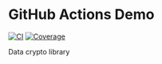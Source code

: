 # GitHub Actions Demo

[![CI](https://github.com/PackSite/Library.Crypto/actions/workflows/CI.yml/badge.svg)](https://github.com/PackSite/Library.Crypto/actions/workflows/CI.yml)
[![Coverage](https://codecov.io/gh/PackSite/Library.Crypto/branch/main/graph/badge.svg?token=vmZdWhhMSk)](https://codecov.io/gh/PackSite/Library.Crypto)

Data crypto library
